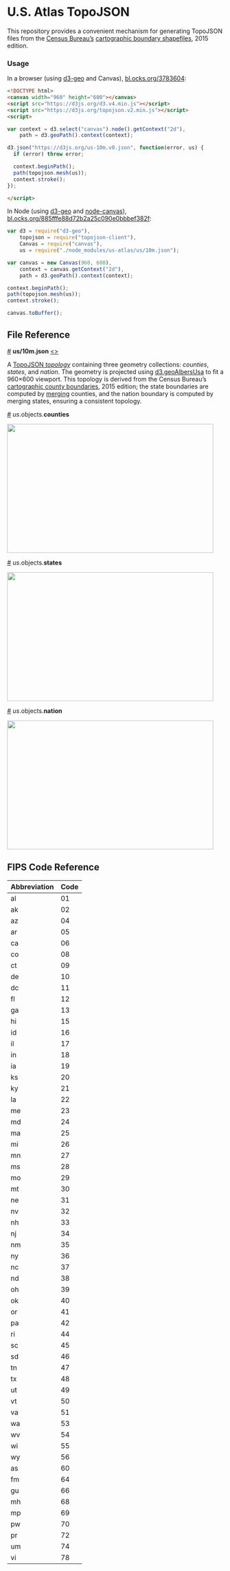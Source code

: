 # U.S. Atlas TopoJSON

This repository provides a convenient mechanism for generating TopoJSON files from the [Census Bureau’s](http://www.census.gov/) [cartographic boundary shapefiles](https://www.census.gov/geo/maps-data/data/tiger-cart-boundary.html), 2015 edition.

### Usage

In a browser (using [d3-geo](https://github.com/d3/d3-geo) and Canvas), [bl.ocks.org/3783604](https://bl.ocks.org/mbostock/3783604):

```html
<!DOCTYPE html>
<canvas width="960" height="600"></canvas>
<script src="https://d3js.org/d3.v4.min.js"></script>
<script src="https://d3js.org/topojson.v2.min.js"></script>
<script>

var context = d3.select("canvas").node().getContext("2d"),
    path = d3.geoPath().context(context);

d3.json("https://d3js.org/us-10m.v0.json", function(error, us) {
  if (error) throw error;

  context.beginPath();
  path(topojson.mesh(us));
  context.stroke();
});

</script>
```

In Node (using [d3-geo](https://github.com/d3/d3-geo) and [node-canvas](https://github.com/Automattic/node-canvas)), [bl.ocks.org/885fffe88d72b2a25c090e0bbbef382f](https://bl.ocks.org/mbostock/885fffe88d72b2a25c090e0bbbef382f):

```js
var d3 = require("d3-geo"),
    topojson = require("topojson-client"),
    Canvas = require("canvas"),
    us = require("./node_modules/us-atlas/us/10m.json");

var canvas = new Canvas(960, 600),
    context = canvas.getContext("2d"),
    path = d3.geoPath().context(context);

context.beginPath();
path(topojson.mesh(us));
context.stroke();

canvas.toBuffer();
```

## File Reference

<a href="#us/10m.json" name="us/10m.json">#</a> <b>us/10m.json</b> [<>](https://d3js.org/us-10m.v0.json "Source")

A [TopoJSON *topology*](https://github.com/topojson/topojson-specification/blob/master/README.md) containing three geometry collections: <i>counties</i>, <i>states</i>, and <i>nation</i>. The geometry is projected using [d3.geoAlbersUsa](https://github.com/d3/d3-geo/blob/master/README.md#geoAlbersUsa) to fit a 960×600 viewport. This topology is derived from the Census Bureau’s [cartographic county boundaries](http://www.census.gov/geo/maps-data/data/cbf/cbf_counties.html), 2015 edition; the state boundaries are computed by [merging](https://github.com/topojson/topojson-client/blob/master/README.md#merge) counties, and the nation boundary is computed by merging states, ensuring a consistent topology.

<a href="#us/10m.json_counties" name="us/10m.json_counties">#</a> *us*.objects.<b>counties</b>

<img src="https://raw.githubusercontent.com/topojson/us-atlas/master/img/us-counties.png" width="480" height="300">

<a href="#us/10m.json_states" name="us/10m.json_states">#</a> *us*.objects.<b>states</b>

<img src="https://raw.githubusercontent.com/topojson/us-atlas/master/img/us-states.png" width="480" height="300">

<a href="#us/10m.json_nation" name="us/10m.json_nation">#</a> *us*.objects.<b>nation</b>

<img src="https://raw.githubusercontent.com/topojson/us-atlas/master/img/us-nation.png" width="480" height="300">

## FIPS Code Reference

| Abbreviation | Code |
|----|----|
| al | 01 |
| ak | 02 |
| az | 04 |
| ar | 05 |
| ca | 06 |
| co | 08 |
| ct | 09 |
| de | 10 |
| dc | 11 |
| fl | 12 |
| ga | 13 |
| hi | 15 |
| id | 16 |
| il | 17 |
| in | 18 |
| ia | 19 |
| ks | 20 |
| ky | 21 |
| la | 22 |
| me | 23 |
| md | 24 |
| ma | 25 |
| mi | 26 |
| mn | 27 |
| ms | 28 |
| mo | 29 |
| mt | 30 |
| ne | 31 |
| nv | 32 |
| nh | 33 |
| nj | 34 |
| nm | 35 |
| ny | 36 |
| nc | 37 |
| nd | 38 |
| oh | 39 |
| ok | 40 |
| or | 41 |
| pa | 42 |
| ri | 44 |
| sc | 45 |
| sd | 46 |
| tn | 47 |
| tx | 48 |
| ut | 49 |
| vt | 50 |
| va | 51 |
| wa | 53 |
| wv | 54 |
| wi | 55 |
| wy | 56 |
| as | 60 |
| fm | 64 |
| gu | 66 |
| mh | 68 |
| mp | 69 |
| pw | 70 |
| pr | 72 |
| um | 74 |
| vi | 78 |
